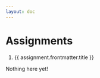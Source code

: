 ```yaml
---
layout: doc
---
```


<script setup>
  import {data as assignments} from './assignments/assignments.data';
  import { withBase } from 'vitepress';
</script>

# Assignments

<ol v-if="assignments.length > 0">
  <li v-for="assignment of assignments">
    <a :href="withBase(assignment.url)">{{ assignment.frontmatter.title }}</a>
  </li>
</ol>
<p v-else>
  Nothing here yet!
</p>
